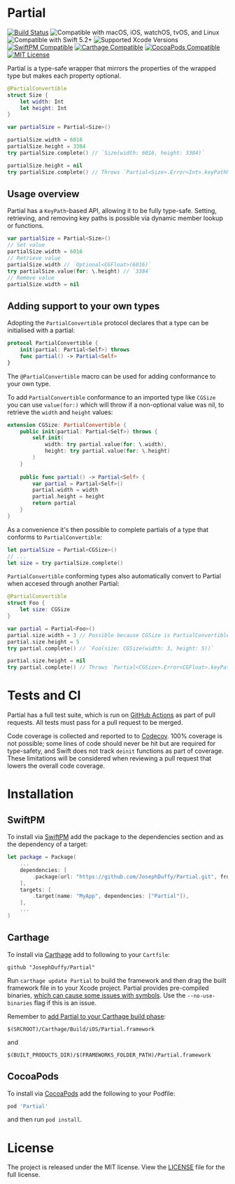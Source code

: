 # Partial

[![Build Status](https://github.com/JosephDuffy/Partial/workflows/Tests/badge.svg)](https://github.com/JosephDuffy/Partial/actions?query=workflow%3ATests)
![Compatible with macOS, iOS, watchOS, tvOS, and Linux](https://img.shields.io/badge/platforms-macOS%20%7C%20iOS%20%7C%20watchOS%20%7C%20tvOS%20%7C%20Linux-4BC51D.svg)
![Compatible with Swift 5.2+](https://img.shields.io/badge/swift-5.2%2B-4BC51D.svg)
![Supported Xcode Versions](https://img.shields.io/badge/Xcode-12.5.1%20%7C%2013.2.1-success)<!---xcode-version-badge-markdown-->
[![SwiftPM Compatible](https://img.shields.io/badge/SwiftPM-compatible-4BC51D.svg?style=flat)](https://github.com/apple/swift-package-manager)
[![Carthage Compatible](https://img.shields.io/badge/Carthage-compatible-4BC51D.svg?style=flat)](https://github.com/Carthage/Carthage)
[![CocoaPods Compatible](https://img.shields.io/badge/CocoaPods-compatible-4BC51D.svg?style=flat)](https://cocoapods.org/pods/Partial)
[![MIT License](https://img.shields.io/badge/License-MIT-4BC51D.svg?style=flat)](./LICENSE)

Partial is a type-safe wrapper that mirrors the properties of the wrapped type but makes each property optional.

```swift
@PartialConvertible
struct Size {
    let width: Int
    let height: Int
}

var partialSize = Partial<Size>()

partialSize.width = 6016
partialSize.height = 3384
try partialSize.complete() // `Size(width: 6016, height: 3384)`

partialSize.height = nil
try partialSize.complete() // Throws `Partial<Size>.Error<Int>.keyPathNotSet(\.height)`
```

## Usage overview

Partial has a `KeyPath`-based API, allowing it to be fully type-safe. Setting, retrieving, and removing key paths is possible via dynamic member lookup or functions.

```swift
var partialSize = Partial<Size>()
// Set value
partialSize.width = 6016
// Retrieve value
partialSize.width // `Optional<CGFloat>(6016)`
try partialSize.value(for: \.height) // `3384`
// Remove value
partialSize.width = nil
```

## Adding support to your own types

Adopting the `PartialConvertible` protocol declares that a type can be initialised with a partial:

```swift
protocol PartialConvertible {
    init(partial: Partial<Self>) throws
    func partial() -> Partial<Self>
}
```

The `@PartialConvertible` macro can be used for adding conformance to your own type.

To add `PartialConvertible` conformance to an imported type like `CGSize` you can use `value(for:)` which will throw if a non-optional value was nil, to retrieve the `width` and `height` values:

```swift
extension CGSize: PartialConvertible {
    public init(partial: Partial<Self>) throws {
        self.init(
            width: try partial.value(for: \.width),
            height: try partial.value(for: \.height)
        )
    }
    
    public func partial() -> Partial<Self> {
        var partial = Partial<Self>()
        partial.width = width
        partial.height = height
        return partial
    }
}
```

As a convenience it's then possible to complete partials of a type that conforms to `PartialConvertible`:

```swift
let partialSize = Partial<CGSize>()
// ...
let size = try partialSize.complete()
```

`PartialConvertible` conforming types also automatically convert to Partial when accesed through another Partial:

```swift
@PartialConvertible
struct Foo {
    let size: CGSize
} 

var partial = Partial<Foo>()
partial.size.width = 3 // Possible because CGSize is PartialConvertible
partial.size.height = 5
try partial.complete() // `Foo(size: CGSize(width: 3, height: 5))`

partial.size.height = nil
try partial.complete() // Throws `Partial<CGSize>.Error<CGFloat>.keyPathNotSet(\.height)`
```

# Tests and CI

Partial has a full test suite, which is run on [GitHub Actions](https://github.com/JosephDuffy/Partial/actions?query=workflow%3ATests) as part of pull requests. All tests must pass for a pull request to be merged.

Code coverage is collected and reported to to [Codecov](https://codecov.io/gh/JosephDuffy/Partial). 100% coverage is not possible; some lines of code should never be hit but are required for type-safety, and Swift does not track `deinit` functions as part of coverage. These limitations will be considered when reviewing a pull request that lowers the overall code coverage.

# Installation

## SwiftPM

To install via [SwiftPM](https://github.com/apple/swift-package-manager) add the package to the dependencies section and as the dependency of a target:

```swift
let package = Package(
    ...
    dependencies: [
        .package(url: "https://github.com/JosephDuffy/Partial.git", from: "1.0.0"),
    ],
    targets: [
        .target(name: "MyApp", dependencies: ["Partial"]),
    ],
    ...
)
```

## Carthage

To install via [Carthage](https://github.com/Carthage/Carthage) add to following to your `Cartfile`:

```
github "JosephDuffy/Partial"
```

Run `carthage update Partial` to build the framework and then drag the built framework file in to your Xcode project. Partial provides pre-compiled binaries, [which can cause some issues with symbols](https://github.com/Carthage/Carthage#dwarfs-symbol-problem). Use the `--no-use-binaries` flag if this is an issue.

Remember to [add Partial to your Carthage build phase](https://github.com/Carthage/Carthage#if-youre-building-for-ios-tvos-or-watchos):

```
$(SRCROOT)/Carthage/Build/iOS/Partial.framework
```

and

```
$(BUILT_PRODUCTS_DIR)/$(FRAMEWORKS_FOLDER_PATH)/Partial.framework
```

## CocoaPods

To install via [CocoaPods](https://cocoapods.org) add the following to your Podfile:

```ruby
pod 'Partial'
```

and then run `pod install`.

# License

The project is released under the MIT license. View the [LICENSE](./LICENSE) file for the full license.
